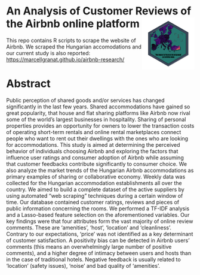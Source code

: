 # An Analysis of Customer Reviews of the Airbnb online platform <img src="logo.png" align="right" width="140" height="140" />

This repo contains R scripts to scrape the website of Airbnb. We scraped the Hungarian accomodations and our current study is also reported: https://marcellgranat.github.io/airbnb-research/

# Abstract

Public perception of shared goods and/or services has changed significantly in the last few years. Shared accommodations have gained so great popularity, that house and flat sharing platforms like Airbnb now rival some of the world’s largest businesses in hospitality. Sharing of personal properties provides an opportunity for owners to lower the transaction costs of operating short-term rentals and online rental marketplaces connect people who want to rent out their dwellings with the ones who are looking for accommodations. This study is aimed at determining the perceived behavior of individuals choosing Airbnb and exploring the factors that influence user ratings and consumer adoption of Airbnb while assuming that customer feedbacks contribute significantly to consumer choice. We also analyze the market trends of the Hungarian Airbnb accommodations as primary examples of sharing or collaborative economy. Weekly data was collected for the Hungarian accommodation establishments all over the country. We aimed to build a complete dataset of the active suppliers by using automated “web scraping” techniques during a certain window of time. Our database contained customer ratings, reviews and pieces of public information concerning the rooms. We performed a TF-IDF analysis and a Lasso-based feature selection on the aforementioned variables. Our key findings were that four attributes form the vast majority of online review comments. These are ‘amenities’, ‘host’, ‘location’ and ‘cleanliness’. Contrary to our expectations, ‘price’ was not identified as a key determinant of customer satisfaction. A positivity bias can be detected in Airbnb users’ comments (this means an overwhelmingly large number of positive comments), and a higher degree of intimacy between users and hosts than in the case of traditional hotels. Negative feedback is usually related to ‘location’ (safety issues), ‘noise’ and bad quality of ‘amenities’.